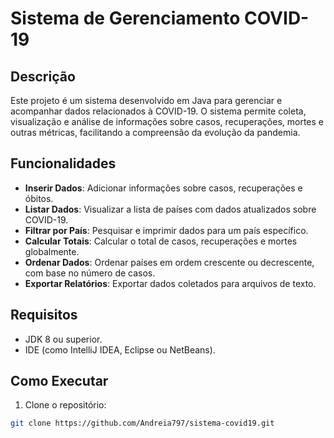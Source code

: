 # Sistema de Gerenciamento COVID-19  

## Descrição  
Este projeto é um sistema desenvolvido em Java para gerenciar e acompanhar dados relacionados à COVID-19. O sistema permite coleta, visualização e análise de informações sobre casos, recuperações, mortes e outras métricas, facilitando a compreensão da evolução da pandemia.  

## Funcionalidades  
- **Inserir Dados**: Adicionar informações sobre casos, recuperações e óbitos.  
- **Listar Dados**: Visualizar a lista de países com dados atualizados sobre COVID-19.  
- **Filtrar por País**: Pesquisar e imprimir dados para um país específico.  
- **Calcular Totais**: Calcular o total de casos, recuperações e mortes globalmente.  
- **Ordenar Dados**: Ordenar países em ordem crescente ou decrescente, com base no número de casos.  
- **Exportar Relatórios**: Exportar dados coletados para arquivos de texto.  

## Requisitos  
- JDK 8 ou superior.  
- IDE (como IntelliJ IDEA, Eclipse ou NetBeans).  

## Como Executar  
1. Clone o repositório:  

```bash  
git clone https://github.com/Andreia797/sistema-covid19.git

